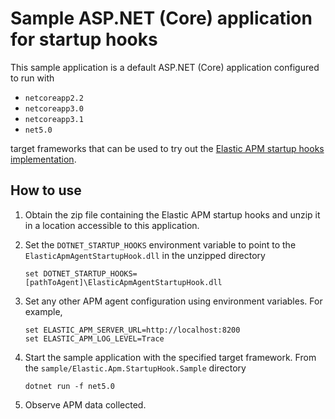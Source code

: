 # Sample ASP.NET (Core) application for startup hooks

This sample application is a default ASP.NET (Core) application
configured to run with 

- `netcoreapp2.2`
- `netcoreapp3.0`
- `netcoreapp3.1`
- `net5.0` 
  
target frameworks that can be used to try out the [Elastic APM
startup hooks implementation](../../src/ElasticApmAgentStartupHook).

## How to use

1. Obtain the zip file containing the Elastic APM startup hooks and unzip it in a location accessible to this application.
2. Set the `DOTNET_STARTUP_HOOKS` environment variable to point to the `ElasticApmAgentStartupHook.dll` in the unzipped directory

    ```
    set DOTNET_STARTUP_HOOKS=[pathToAgent]\ElasticApmAgentStartupHook.dll
    ```
3. Set any other APM agent configuration using environment variables. For example,

    ```
    set ELASTIC_APM_SERVER_URL=http://localhost:8200
    set ELASTIC_APM_LOG_LEVEL=Trace
    ```
4. Start the sample application with the specified target framework. From the `sample/Elastic.Apm.StartupHook.Sample` directory

    ```
    dotnet run -f net5.0
    ```
5. Observe APM data collected.
